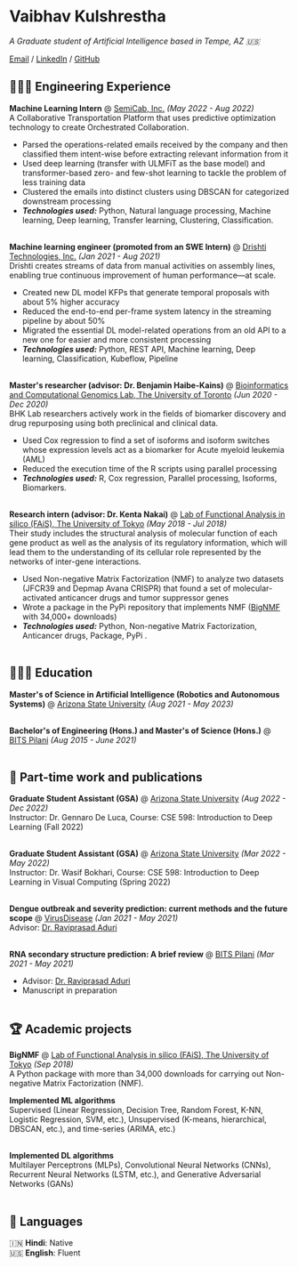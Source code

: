 # Vaibhav Kulshrestha

_A Graduate student of Artificial Intelligence based in Tempe, AZ 🇺🇸_ <br>

[Email](mailto:vaibhav1kulshrestha@gmail.com) / [LinkedIn](https://www.linkedin.com/in/vaibhav-kulshrestha/) / [GitHub](https://github.com/vaibhav-k)

## 👩🏼‍💻 Engineering Experience

**Machine Learning Intern** @ [SemiCab, Inc.](https://www.semicab.com/) _(May 2022 - Aug 2022)_ <br>
A Collaborative Transportation Platform that uses predictive optimization technology to create Orchestrated Collaboration.
  - Parsed the operations-related emails received by the company and then classified them intent-wise before extracting relevant information from it
  - Used deep learning (transfer with ULMFiT as the base model) and transformer-based zero- and few-shot learning to tackle the problem of less training data
  - Clustered the emails into distinct clusters using DBSCAN for categorized downstream processing
  - **_Technologies used:_** Python, Natural language processing, Machine learning, Deep learning, Transfer learning, Clustering, Classification.
<br><br>

**Machine learning engineer (promoted from an SWE Intern)** @ [Drishti Technologies, Inc.](https://drishti.com/) _(Jan 2021 - Aug 2021)_ <br>
Drishti creates streams of data from manual activities on assembly lines, enabling true continuous improvement of human performance—at scale.
  - Created new DL model KFPs that generate temporal proposals with about 5% higher accuracy
  - Reduced the end-to-end per-frame system latency in the streaming pipeline by about 50%
  - Migrated the essential DL model-related operations from an old API to a new one for easier and more consistent processing
  - **_Technologies used:_** Python, REST API, Machine learning, Deep learning, Classification, Kubeflow, Pipeline
    <br><br>

**Master's researcher (advisor: Dr. Benjamin Haibe-Kains)** @ [Bioinformatics and Computational Genomics Lab, The University of Toronto](https://bhklab.ca/) _(Jun 2020 - Dec 2020)_ <br>
BHK Lab researchers actively work in the fields of biomarker discovery and drug repurposing using both preclinical and clinical data.
  - Used Cox regression to find a set of isoforms and isoform switches whose expression levels act as a biomarker for Acute myeloid leukemia (AML)
  - Reduced the execution time of the R scripts using parallel processing
  - **_Technologies used:_** R, Cox regression, Parallel processing, Isoforms, Biomarkers.
<br><br>

**Research intern (advisor: Dr. Kenta Nakai)** @ [Lab of Functional Analysis in silico (FAiS), The University of Tokyo](https://www.cbms.k.u-tokyo.ac.jp/english/lab/nakai.html) _(May 2018 - Jul 2018)_ <br>
Their study includes the structural analysis of molecular function of each gene product as well as the analysis of its regulatory information, which will lead them to the understanding of its cellular role represented by the networks of inter-gene interactions.
  - Used Non-negative Matrix Factorization (NMF) to analyze two datasets (JFCR39 and Depmap Avana CRISPR) that found a set of molecular-activated anticancer drugs and tumor suppressor genes
  - Wrote a package in the PyPi repository that implements NMF ([BigNMF](https://pypi.org/project/bignmf/) with 34,000+ downloads)
  - **_Technologies used:_** Python, Non-negative Matrix Factorization, Anticancer drugs, Package, PyPi .
  <br><br>
    
## 👩🏼‍🎓 Education

**Master's of Science in Artificial Intelligence (Robotics and Autonomous Systems)** @ [Arizona State University](https://engineering.asu.edu/) _(Aug 2021 - May 2023)_<br><br>

**Bachelor's of Engineering (Hons.) and Master's of Science (Hons.)** @ [BITS Pilani](https://www.bits-pilani.ac.in/) _(Aug 2015 - June 2021)_<br><br>

## 📌 Part-time work and publications

**Graduate Student Assistant (GSA)** @ [Arizona State University](https://engineering.asu.edu/) _(Aug 2022 - Dec 2022)_<br>
Instructor: Dr. Gennaro De Luca, Course: CSE 598: Introduction to Deep Learning (Fall 2022)<br><br>

**Graduate Student Assistant (GSA)** @ [Arizona State University](https://engineering.asu.edu/) _(Mar 2022 - May 2022)_<br>
Instructor: Dr. Wasif Bokhari, Course: CSE 598: Introduction to Deep Learning in Visual Computing (Spring 2022)<br><br>

**Dengue outbreak and severity prediction: current methods and the future scope** @ [VirusDisease](https://doi.org/10.1007/s13337-022-00767-x) _(Jan 2021 - May 2021)_<br>
Advisor: [Dr. Raviprasad Aduri](https://universe.bits-pilani.ac.in/goa/aduri/profile)
  <br><br>

**RNA secondary structure prediction: A brief review** @ [BITS Pilani](https://www.bits-pilani.ac.in/goa/) _(Mar 2021 - May 2021)_<br>
  - Advisor: [Dr. Raviprasad Aduri](https://universe.bits-pilani.ac.in/goa/aduri/profile)
  - Manuscript in preparation
  <br><br>
  
## 🏆 Academic projects

**BigNMF** @ [Lab of Functional Analysis in silico (FAiS), The University of Tokyo](https://pypi.org/project/bignmf/) _(Sep 2018)_ <br>
A Python package with more than 34,000 downloads for carrying out Non-negative Matrix Factorization (NMF). 

**Implemented ML algorithms** <br>
Supervised (Linear Regression, Decision Tree, Random Forest, K-NN, Logistic Regression, SVM, etc.), Unsupervised (K-means, hierarchical, DBSCAN, etc.), and time-series (ARIMA, etc.)
<br><br>

**Implemented DL algorithms** <br>
Multilayer Perceptrons (MLPs), Convolutional Neural Networks (CNNs), Recurrent Neural Networks (LSTM, etc.), and Generative Adversarial Networks (GANs)
<br><br>

## 💬 Languages

🇮🇳 **Hindi**: Native <br>
🇺🇸 **English**: Fluent
<br><br>
